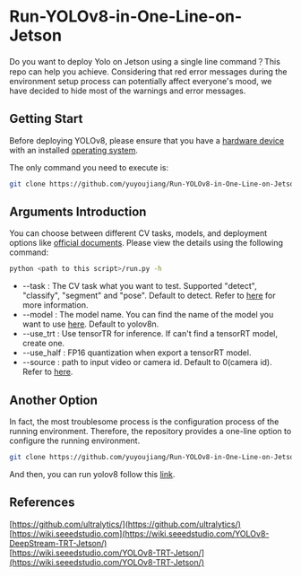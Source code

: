 # Run-YOLOv8-in-One-Line-on-Jetson

Do you want to deploy Yolo on Jetson using a single line command？This repo can help you achieve. Considering that red error messages during the environment setup process can potentially affect everyone's mood, we have decided to hide most of the warnings and error messages.

## Getting Start

Before deploying YOLOv8, please ensure that you have a [hardware device](https://www.seeedstudio.com/reComputer-J4011-p-5585.html?queryID=7e0c2522ee08fd79748dfc07645fdd96&objectID=5585&indexName=bazaar_retailer_products) with an installed [operating system](https://wiki.seeedstudio.com/reComputer_J4012_Flash_Jetpack/).

The only command you need to execute is:

```sh
git clone https://github.com/yuyoujiang/Run-YOLOv8-in-One-Line-on-Jetson && python Run-YOLOv8-in-One-Line-on-Jetson/run.py
```

## Arguments Introduction

You can choose between different CV tasks, models, and deployment options like [official documents](https://docs.ultralytics.com/).
Please view the details using the following command:

```sh
python <path to this script>/run.py -h
```

- --task : The CV task what you want to test. Supported "detect", "classify", "segment" and "pose". Default to detect. Refer to [here](https://docs.ultralytics.com/tasks/) for more information.
- --model : The model name. You can find the name of the model you want to use [here](https://docs.ultralytics.com/models/yolov8/#supported-modes). Default to yolov8n.
- --use_trt : Use tensorTR for inference. If can't find a tensorRT model, create one.
- --use_half : FP16 quantization when export a tensorRT model.
- --source : path to input video or camera id. Default to 0(camera id). Refer to [here](https://docs.ultralytics.com/modes/).

## Another Option

In fact, the most troublesome process is the configuration process of the running environment. Therefore, the repository provides a one-line option to configure the running environment.

```sh
git clone https://github.com/yuyoujiang/Run-YOLOv8-in-One-Line-on-Jetson && python Run-YOLOv8-in-One-Line-on-Jetson/setup_env.py
```

And then, you can run yolov8 follow this [link](https://wiki.seeedstudio.com/YOLOv8-TRT-Jetson/).

## References

[https://github.com/ultralytics/](https://github.com/ultralytics/)  
[https://wiki.seeedstudio.com](https://wiki.seeedstudio.com/YOLOv8-DeepStream-TRT-Jetson/)  
[https://wiki.seeedstudio.com/YOLOv8-TRT-Jetson/](https://wiki.seeedstudio.com/YOLOv8-TRT-Jetson/)
